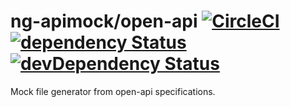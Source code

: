 # ng-apimock/open-api [![CircleCI](https://circleci.com/gh/ng-apimock/open-api.svg?style=svg)](https://circleci.com/gh/ng-apimock/open-api)  [![dependency Status](https://img.shields.io/david/ng-apimock/open-api.svg)](https://david-dm.org/ng-apimock/open-api) [![devDependency Status](https://img.shields.io/david/dev/ng-apimock/open-api.svg)](https://david-dm.org/ng-apimock/open-api#info=devDependencies)
Mock file generator from open-api specifications. 
